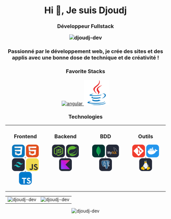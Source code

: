 <h1 align="center">Hi 👋, Je suis Djoudj</h1>
<h3 align="center">Développeur Fullstack

<p align="center">
  <img src="https://komarev.com/ghpvc/?username=djoudj-dev&label=Profile%20views&color=0e75b6&style=flat" alt="djoudj-dev" />
</p>

<h3 align="center">Passionné par le développement web, je crée des sites et des applis avec une bonne dose de technique et de créativité !</h3>

<h3 align="center">Favorite Stacks</h3>
<p align="center">  
  <a href="https://angular.io" target="_blank" rel="noreferrer"> <img src="https://github.com/angular/angular/blob/main/adev/src/assets/images/press-kit/angular_icon_gradient.gif" alt="angular" width="80" height="80"/> </a>
  <a href="https://www.java.com" target="_blank" rel="noreferrer"> <img src="https://raw.githubusercontent.com/devicons/devicon/master/icons/java/java-original.svg" alt="java" width="80" height="80"/> </a> 
</p>
<h3 align="center">Technologies</h3>

<table align="center">
  <tr>
    <!-- Frontend -->
    <td align="center" valign="top" width="25%">
      <h3>Frontend</h3>
      <p>
        <a href="https://www.w3schools.com/css/" target="_blank" rel="noreferrer">
          <img src="https://github.com/tandpfun/skill-icons/raw/main/icons/CSS.svg" alt="css3" width="40" height="40"/>
        </a>
        <a href="https://www.w3.org/html/" target="_blank" rel="noreferrer">
          <img src="https://github.com/tandpfun/skill-icons/raw/main/icons/HTML.svg" alt="html5" width="40" height="40"/>
        </a>
        <a href="https://tailwindcss.com/" target="_blank" rel="noreferrer">
          <img src="https://github.com/tandpfun/skill-icons/raw/main/icons/TailwindCSS-Dark.svg" alt="tailwind" width="40" height="40"/>
        </a>
        <a href="https://developer.mozilla.org/en-US/docs/Web/JavaScript" target="_blank" rel="noreferrer">
          <img src="https://github.com/tandpfun/skill-icons/raw/main/icons/JavaScript.svg" alt="javascript" width="40" height="40"/>
        </a>
        <a href="https://www.typescriptlang.org/" target="_blank" rel="noreferrer">
          <img src="https://github.com/tandpfun/skill-icons/raw/main/icons/TypeScript.svg" alt="typescript" width="40" height="40"/>
        </a>
      </p>
    </td>
    <!-- Backend -->
    <td align="center" valign="top" width="25%">
      <h3>Backend</h3>
      <p>
        <a href="https://nodejs.org" target="_blank" rel="noreferrer">
          <img src="https://github.com/tandpfun/skill-icons/raw/main/icons/NodeJS-Dark.svg" alt="nodejs" width="40" height="40"/>
        </a>
        <a href="https://spring.io/" target="_blank" rel="noreferrer">
          <img src="https://github.com/tandpfun/skill-icons/raw/main/icons/Spring-Dark.svg" alt="spring" width="40" height="40"/>
        </a>
        <a href="https://kotlinlang.org" target="_blank" rel="noreferrer">
          <img src="https://github.com/tandpfun/skill-icons/raw/main/icons/Kotlin-Dark.svg" alt="kotlin" width="40" height="40"/>
        </a>
      </p>
    </td>
    <!-- Databases -->
    <td align="center" valign="top" width="25%">
      <h3>BDD</h3>
      <p>
        <a href="https://www.mongodb.com/" target="_blank" rel="noreferrer">
          <img src="https://github.com/tandpfun/skill-icons/raw/main/icons/MongoDB.svg" alt="mongodb" width="40" height="40"/>
        </a>
        <a href="https://www.mysql.com/" target="_blank" rel="noreferrer">
          <img src="https://github.com/tandpfun/skill-icons/raw/main/icons/MySQL-Dark.svg" alt="mysql" width="40" height="40"/>
        </a>
        <a href="https://www.postgresql.org" target="_blank" rel="noreferrer">
          <img src="https://github.com/tandpfun/skill-icons/raw/main/icons/PostgreSQL-Dark.svg" alt="postgresql" width="40" height="40"/>
        </a>
      </p>
    </td>
    <!-- Tools -->
    <td align="center" valign="top" width="25%">
      <h3>Outils</h3>
      <p>
        <a href="https://git-scm.com/" target="_blank" rel="noreferrer">
          <img src="https://github.com/tandpfun/skill-icons/raw/main/icons/Git.svg" alt="git" width="40" height="40"/>
        </a>
        <a href="https://www.docker.com/" target="_blank" rel="noreferrer">
          <img src="https://github.com/tandpfun/skill-icons/raw/main/icons/Docker.svg" alt="docker" width="40" height="40"/>
        </a>
        <a href="https://www.linux.org/" target="_blank" rel="noreferrer">
          <img src="https://github.com/tandpfun/skill-icons/raw/main/icons/Linux-Dark.svg" alt="linux" width="40" height="40"/>
        </a>
      </p>
    </td>
  </tr>
</table>

<table align="center">
  <tr>
    <td align="center">
      <img src="https://github-readme-stats.vercel.app/api/top-langs?username=djoudj-dev&show_icons=true&locale=en&layout=compact" alt="djoudj-dev" />
    </td>
    <td align="center">
      <img src="https://github-readme-stats.vercel.app/api?username=djoudj-dev&show_icons=true&locale=en" alt="djoudj-dev" />
    </td>
  </tr>
</table>

<p align="center">
  <img src="https://github-readme-streak-stats.herokuapp.com/?user=djoudj-dev&" alt="djoudj-dev" />
</p>


